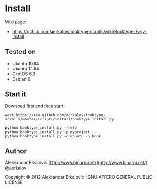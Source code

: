 Install
=======



Wiki page:
* https://github.com/aerkalov/booktype-scrolls/wiki/Booktype-Easy-Install

Tested on
---------
* Ubuntu 10.04
* Ubuntu 12.04
* CentOS 6.3
* Debian 6

Start it
--------

Download first and then start:

    wget https://raw.github.com/aerkalov/booktype-scrolls/master/scripts/install/booktype_install.py 

    python booktype_install.py --help
    python booktype_install.py -p myproject
    python booktype_install.py -o ubuntu -p book


Author
------

Aleksandar Erkalovic [http://www.binarni.net/](http://www.binarni.net/) [@aerkalov](http://twitter.com/aerkalov/)

Copyright © 2012 Aleksandar Erkalovic | GNU AFFERO GENERAL PUBLIC LICENSE

